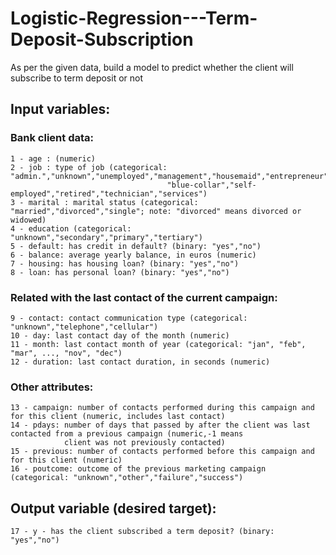 # Logistic-Regression---Term-Deposit-Subscription
As per the given data, build a model to predict whether the client will subscribe to term deposit or not

## Input variables:

### Bank client data:

    1 - age : (numeric)
    2 - job : type of job (categorical: "admin.","unknown","unemployed","management","housemaid","entrepreneur","student",
                                       "blue-collar","self-employed","retired","technician","services")
    3 - marital : marital status (categorical: "married","divorced","single"; note: "divorced" means divorced or widowed)
    4 - education (categorical: "unknown","secondary","primary","tertiary")
    5 - default: has credit in default? (binary: "yes","no")
    6 - balance: average yearly balance, in euros (numeric)
    7 - housing: has housing loan? (binary: "yes","no")
    8 - loan: has personal loan? (binary: "yes","no")
    
### Related with the last contact of the current campaign:
    9 - contact: contact communication type (categorical: "unknown","telephone","cellular") 
    10 - day: last contact day of the month (numeric)
    11 - month: last contact month of year (categorical: "jan", "feb", "mar", ..., "nov", "dec")
    12 - duration: last contact duration, in seconds (numeric)

### Other attributes:
    13 - campaign: number of contacts performed during this campaign and for this client (numeric, includes last contact)
    14 - pdays: number of days that passed by after the client was last contacted from a previous campaign (numeric,-1 means
                client was not previously contacted)
    15 - previous: number of contacts performed before this campaign and for this client (numeric)
    16 - poutcome: outcome of the previous marketing campaign (categorical: "unknown","other","failure","success")
    
## Output variable (desired target):
    17 - y - has the client subscribed a term deposit? (binary: "yes","no")
